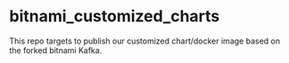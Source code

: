 # bitnami_customized_charts
This repo targets to publish our customized chart/docker image based on the forked bitnami Kafka.

